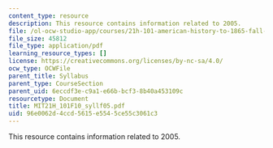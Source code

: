 ```yaml
---
content_type: resource
description: This resource contains information related to 2005.
file: /ol-ocw-studio-app/courses/21h-101-american-history-to-1865-fall-2010/96e0062d4ccd5615e5545ce55c3061c3_MIT21H_101F10_syllf05.pdf
file_size: 45812
file_type: application/pdf
learning_resource_types: []
license: https://creativecommons.org/licenses/by-nc-sa/4.0/
ocw_type: OCWFile
parent_title: Syllabus
parent_type: CourseSection
parent_uid: 6eccdf3e-c9a1-e66b-bcf3-8b40a453109c
resourcetype: Document
title: MIT21H_101F10_syllf05.pdf
uid: 96e0062d-4ccd-5615-e554-5ce55c3061c3
---
```

This resource contains information related to 2005.